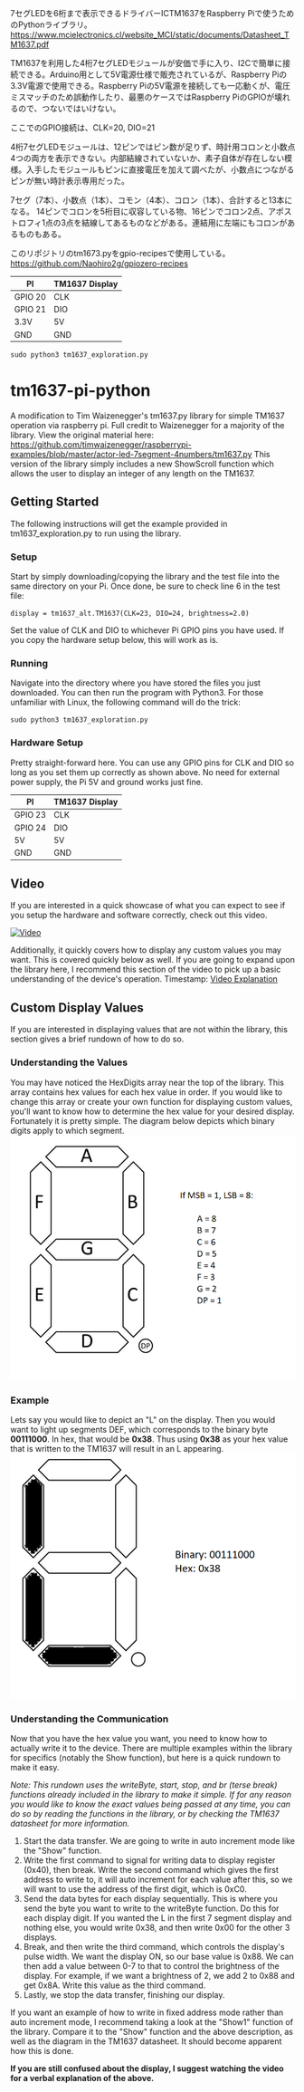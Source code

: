 7セグLEDを6桁まで表示できるドライバーICTM1637をRaspberry Piで使うためのPythonライブラリ。
https://www.mcielectronics.cl/website_MCI/static/documents/Datasheet_TM1637.pdf

TM1637を利用した4桁7セグLEDモジュールが安価で手に入り、I2Cで簡単に接続できる。Arduino用として5V電源仕様で販売されているが、Raspberry Piの3.3V電源で使用できる。Raspberry Piの5V電源を接続しても一応動くが、電圧ミスマッチのため誤動作したり、最悪のケースではRaspberry PiのGPIOが壊れるので、つないではいけない。

ここでのGPIO接続は、CLK=20, DIO=21

4桁7セグLEDモジュールは、12ピンではピン数が足りず、時計用コロンと小数点4つの両方を表示できない。内部結線されていないか、素子自体が存在しない模様。入手したモジュールもピンに直接電圧を加えて調べたが、小数点につながるピンが無い時計表示専用だった。

7セグ（7本）、小数点（1本）、コモン（4本）、コロン（1本）、合計すると13本になる。
14ピンでコロンを5桁目に収容している物、16ピンでコロン2点、アポストロフィ1点の3点を結線してあるものなどがある。連結用に左端にもコロンがあるものもある。

このリポジトリのtm1673.pyをgpio-recipesで使用している。https://github.com/Naohiro2g/gpiozero-recipes

PI | TM1637 Display
--- | --- 
GPIO 20 | CLK
GPIO 21 | DIO
3.3V | 5V
GND | GND

```
sudo python3 tm1637_exploration.py
```



# tm1637-pi-python
A modification to Tim Waizenegger's tm1637.py library for simple TM1637 operation via raspberry pi. Full credit to Waizenegger for a majority of the library. View the original material here: https://github.com/timwaizenegger/raspberrypi-examples/blob/master/actor-led-7segment-4numbers/tm1637.py
This version of the library simply includes a new ShowScroll function which allows the user to display an integer of any length on the TM1637.

## Getting Started

The following instructions will get the example provided in tm1637_exploration.py to run using the library.

### Setup

Start by simply downloading/copying the library and the test file into the same directory on your Pi. 
Once done, be sure to check line 6 in the test file:
```
display = tm1637_alt.TM1637(CLK=23, DIO=24, brightness=2.0)
```
Set the value of CLK and DIO to whichever Pi GPIO pins you have used. If you copy the hardware setup below, this will work as is.

### Running

Navigate into the directory where you have stored the files you just downloaded. You can then run the program with Python3. For those unfamiliar with Linux, the following command will do the trick: 
```
sudo python3 tm1637_exploration.py
```

### Hardware Setup

Pretty straight-forward here. You can use any GPIO pins for CLK and DIO so long as you set them up correctly as shown above. No need for external power supply, the Pi 5V and ground works just fine.

PI | TM1637 Display
--- | --- 
GPIO 23 | CLK
GPIO 24 | DIO
5V | 5V
GND | GND

## Video

If you are interested in a quick showcase of what you can expect to see if you setup the hardware and software correctly, check out this video. 

[![Video](https://img.youtube.com/vi/IoSwCAQD2_o/0.jpg)](https://www.youtube.com/watch?v=IoSwCAQD2_o)

Additionally, it quickly covers how to display any custom values you may want. This is covered quickly below as well. If you are going to expand upon the library here, I recommend this section of the video to pick up a basic understanding of the device's operation. Timestamp: [Video Explanation](https://youtu.be/IoSwCAQD2_o?t=39)


## Custom Display Values

If you are interested in displaying values that are not within the library, this section gives a brief rundown of how to do so.

### Understanding the Values

You may have noticed the HexDigits array near the top of the library. This array contains hex values for each hex value in order. If you would like to change this array or create your own function for displaying custom values, you'll want to know how to determine the hex value for your desired display. 
Fortunately it is pretty simple. The diagram below depicts which binary digits apply to which segment. 
![Image did not load.](https://github.com/Michael-Kirkpatrick/tm1637-pi-python/blob/master/readme-assets/CP320_TM1637.png)

### Example

Lets say you would like to depict an "L" on the display. Then you would want to light up segments DEF, which corresponds to the binary byte **00111000**. In hex, that would be **0x38**. Thus using **0x38** as your hex value that is written to the TM1637 will result in an L appearing.
![Image did not load.](https://github.com/Michael-Kirkpatrick/tm1637-pi-python/blob/master/readme-assets/CP320_TM1637_ExampleL.png)

### Understanding the Communication

Now that you have the hex value you want, you need to know how to actually write it to the device. There are multiple examples within the library for specifics (notably the Show function), but here is a quick rundown to make it easy.

*Note: This rundown uses the writeByte, start, stop, and br (terse break) functions already included in the library to make it simple. If for any reason you would like to know the exact values being passed at any time, you can do so by reading the functions in the library, or by checking the TM1637 datasheet for more information.*

1. Start the data transfer. We are going to write in auto increment mode like the "Show" function.
2. Write the first command to signal for writing data to display register (0x40), then break. Write the second command which gives the first address to write to, it will auto increment for each value after this, so we will want to use the address of the first digit, which is 0xC0.
3. Send the data bytes for each display sequentially. This is where you send the byte you want to write to the writeByte function. Do this for each display digit. If you wanted the L in the first 7 segment display and nothing else, you would write 0x38, and then write 0x00 for the other 3 displays.
4. Break, and then write the third command, which controls the display's pulse width. We want the display ON, so our base value is 0x88. We can then add a value between 0-7 to that to control the brightness of the display. For example, if we want a brightness of 2, we add 2 to 0x88 and get 0x8A. Write this value as the third command.
5. Lastly, we stop the data transfer, finishing our display.

If you want an example of how to write in fixed address mode rather than auto increment mode, I recommend taking a look at the "Show1" function of the library. Compare it to the "Show" function and the above description, as well as the diagram in the TM1637 datasheet. It should become apparent how this is done.

**If you are still confused about the display, I suggest watching the video for a verbal explanation of the above.**
